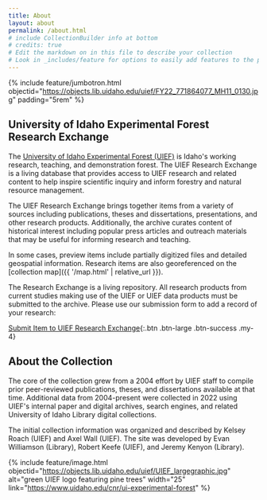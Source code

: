 ```yaml
---
title: About
layout: about
permalink: /about.html
# include CollectionBuilder info at bottom
# credits: true
# Edit the markdown on in this file to describe your collection
# Look in _includes/feature for options to easily add features to the page
---
```


{% include feature/jumbotron.html objectid="https://objects.lib.uidaho.edu/uief/FY22_771864077_MH11_0130.jpg"  padding="5rem" %} 

## University of Idaho Experimental Forest Research Exchange 

The [University of Idaho Experimental Forest (UIEF)](https://www.uidaho.edu/cnr/ui-experimental-forest) is Idaho's working research, teaching, and demonstration forest.
The UIEF Research Exchange is a living database that provides access to UIEF research and related content to help inspire scientific inquiry and inform forestry and natural resource management.

The UIEF Research Exchange brings together items from a variety of sources including publications, theses and dissertations, presentations, and other research products.
Additionally, the archive curates content of historical interest including popular press articles and outreach materials that may be useful for informing research and teaching.

In some cases, preview items include partially digitized files and detailed geospatial information. 
Research items are also georeferenced on the [collection map]({{ '/map.html' | relative_url }}).

The Research Exchange is a living repository. 
All research products from current studies making use of the UIEF or UIEF data products must be submitted to the archive.
Please use our submission form to add a record of your research:

[Submit Item to UIEF Research Exchange](https://docs.google.com/forms/d/e/1FAIpQLSdjYK9WgPGbKNdowPzilATDl7mUjWk0M2HIiGip8j3Cn_cwcA/viewform?usp=sf_link){:.btn .btn-large .btn-success .my-4}

## About the Collection

The core of the collection grew from a 2004 effort by UIEF staff to compile prior peer-reviewed publications, theses, and dissertations available at that time. 
Additional data from 2004-present were collected in 2022 using UIEF's internal paper and digital archives, search engines, and related University of Idaho Library digital collections.

The initial collection information was organized and described by Kelsey Roach (UIEF) and Axel Wall (UIEF).
The site was developed by Evan Williamson (Library), Robert Keefe (UIEF), and Jeremy Kenyon (Library).

{% include feature/image.html objectid="https://objects.lib.uidaho.edu/uief/UIEF_largegraphic.jpg" alt="green UIEF logo featuring pine trees" width="25" link="https://www.uidaho.edu/cnr/ui-experimental-forest" %}
